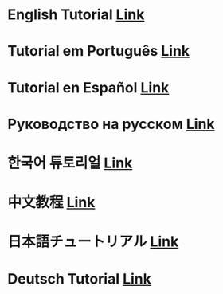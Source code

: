 # English Tutorial [Link](https://github.com/ils94/TailsOSBitcoinColdWallet/blob/main/English.md)
# Tutorial em Português [Link](https://github.com/ils94/TailsOSBitcoinColdWallet/blob/main/Português.md)
# Tutorial en Español [Link](https://github.com/ils94/TailsOSBitcoinColdWallet/blob/main/Español.md)
# Руководство на русском [Link](https://github.com/ils94/TailsOSBitcoinColdWallet/blob/main/Russian.md)
# 한국어 튜토리얼 [Link](https://github.com/ils94/TailsOSBitcoinColdWallet/blob/main/Korean.md)
# 中文教程 [Link](https://github.com/ils94/TailsOSBitcoinColdWallet/blob/main/Chinese.md)
# 日本語チュートリアル [Link](https://github.com/ils94/TailsOSBitcoinColdWallet/blob/main/Japonese.md)
# Deutsch Tutorial [Link](https://github.com/ils94/TailsOSBitcoinColdWallet/blob/main/Deutsch.md)
